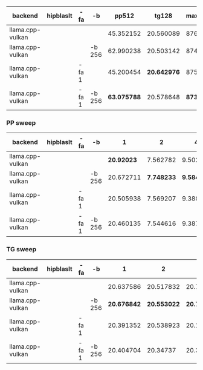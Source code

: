 | backend          | hipblaslt   | -fa   | -b     | pp512         | tg128         | max_mem   |
|------------------|-------------|-------|--------|---------------|---------------|-----------|
| llama.cpp-vulkan |             |       |        | 45.352152     | 20.560089     | 87617     |
| llama.cpp-vulkan |             |       | -b 256 | 62.990238     | 20.503142     | 87470     |
| llama.cpp-vulkan |             | -fa 1 |        | 45.200454     | **20.642976** | 87557     |
| llama.cpp-vulkan |             | -fa 1 | -b 256 | **63.075788** | 20.578648     | **87391** |


### PP sweep


| backend          | hipblaslt   | -fa   | -b     | 1            | 2            | 4            | 8             | 16            | 32            | 64            | 128           | 256           | 512           | 1024          | 2048          | 4096          |
|------------------|-------------|-------|--------|--------------|--------------|--------------|---------------|---------------|---------------|---------------|---------------|---------------|---------------|---------------|---------------|---------------|
| llama.cpp-vulkan |             |       |        | **20.92023** | 7.562782     | 9.502482     | 12.081847     | 21.853825     | 33.11372      | **52.872539** | **71.015158** | **62.885915** | 45.352152     | 44.864281     | 44.321479     | 43.52484      |
| llama.cpp-vulkan |             |       | -b 256 | 20.672711    | **7.748233** | **9.584894** | **12.111708** | **21.989551** | **33.209611** | 52.625463     | 70.660423     | 62.59552      | 62.990238     | 62.706707     | 61.67444      | **60.041643** |
| llama.cpp-vulkan |             | -fa 1 |        | 20.505938    | 7.569207     | 9.388567     | 12.07563      | 21.822866     | 32.664671     | 52.237397     | 69.216098     | 62.554135     | 45.200454     | 45.179621     | 44.475813     | 43.079747     |
| llama.cpp-vulkan |             | -fa 1 | -b 256 | 20.460135    | 7.544616     | 9.387418     | 12.051016     | 21.648124     | 32.682686     | 52.404597     | 69.423165     | 62.611495     | **63.075788** | **62.784051** | **61.701349** | 58.692821     |


### TG sweep


| backend          | hipblaslt   | -fa   | -b     | 1             | 2             | 4             | 8             | 16            | 32            | 64            | 128           | 256           | 512           | 1024          | 2048          | 4096          |
|------------------|-------------|-------|--------|---------------|---------------|---------------|---------------|---------------|---------------|---------------|---------------|---------------|---------------|---------------|---------------|---------------|
| llama.cpp-vulkan |             |       |        | 20.637586     | 20.517832     | 20.702214     | **20.777383** | **20.976172** | **20.931864** | 20.775792     | 20.560089     | 20.207881     | 19.025833     | 16.782549     | 12.623831     | 8.573129      |
| llama.cpp-vulkan |             |       | -b 256 | **20.676842** | **20.553022** | **20.771794** | 20.754185     | 20.785683     | 20.78971      | **20.783599** | 20.503142     | 20.030778     | 19.021865     | 16.67647      | 12.546431     | 8.574004      |
| llama.cpp-vulkan |             | -fa 1 |        | 20.391352     | 20.538923     | 20.161356     | 20.391502     | 20.5489       | 20.799878     | 20.706999     | **20.642976** | **20.599771** | 20.185245     | 19.599759     | 18.518682     | 16.747888     |
| llama.cpp-vulkan |             | -fa 1 | -b 256 | 20.404704     | 20.34737      | 20.311917     | 20.454183     | 20.462601     | 20.560075     | 20.545954     | 20.578648     | 20.580562     | **20.377828** | **19.800902** | **18.560858** | **16.818945** |